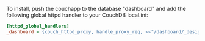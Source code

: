 To install, push the couchapp to the database "dashboard" and add the
following global httpd handler to your CouchDB local.ini:

```ini
[httpd_global_handlers]
_dashboard = {couch_httpd_proxy, handle_proxy_req, <<"/dashboard/_design/dashboard/_rewrite">>}
```

